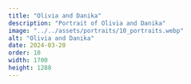 ```yaml
---
title: "Olivia and Danika"
description: "Portrait of Olivia and Danika"
image: "../../assets/portraits/10_portraits.webp"
alt: "Olivia and Danika"
date: 2024-03-20
order: 10
width: 1700
height: 1288
---
```

